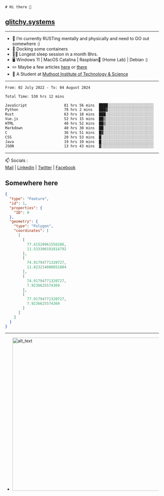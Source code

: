 ```
# Hi there 👋
```
## [glitchy.systems](https://glitchy.systems)
---

- 🌱 I’m currently RUSTing mentally and physically and need to GO out somewhere :)
- 🐋 Docking some containers
- 😶‍🌫️ Longest sleep session in a month 8hrs.
- 🖥️ Windows 11 | MacOS Catalina | Raspbian🥧 (Home Lab) | Debian :)
- ✏️ Maybe a few articles [here](https://medium.com/@advaithnarayanan8) or [there](https://medium.com/@advaithnarayanan8)
- 📑 A Student at [Muthoot Institute of Technology & Science](https://mgmits.ac.in/)



---

<!--START_SECTION:waka-->

```txt
From: 02 July 2022 - To: 04 August 2024

Total Time: 530 hrs 12 mins

JavaScript                 81 hrs 56 mins  ████░░░░░░░░░░░░░░░░░░░░░   15.46 %
Python                     78 hrs 2 mins   ███▓░░░░░░░░░░░░░░░░░░░░░   14.72 %
Rust                       63 hrs 18 mins  ███░░░░░░░░░░░░░░░░░░░░░░   11.94 %
Vue.js                     52 hrs 15 mins  ██▒░░░░░░░░░░░░░░░░░░░░░░   09.86 %
HTML                       48 hrs 52 mins  ██▒░░░░░░░░░░░░░░░░░░░░░░   09.22 %
Markdown                   40 hrs 30 mins  ██░░░░░░░░░░░░░░░░░░░░░░░   07.64 %
C                          36 hrs 51 mins  █▓░░░░░░░░░░░░░░░░░░░░░░░   06.95 %
CSS                        20 hrs 53 mins  █░░░░░░░░░░░░░░░░░░░░░░░░   03.94 %
Java                       19 hrs 19 mins  █░░░░░░░░░░░░░░░░░░░░░░░░   03.64 %
JSON                       13 hrs 43 mins  ▓░░░░░░░░░░░░░░░░░░░░░░░░   02.59 %
```

<!--END_SECTION:waka-->

---

📫 Socials :<br>
[Mail](mailto:advaith@glitchy.systems) | [Linkedin](https://www.linkedin.com/in/advaith-narayanan-a72152214/) | [Twitter](https://twitter.com/advaithnarayan) | [Facebook](https://screenmessage.com/qinq)

## Somewhere here

```geojson
{
  "type": "Feature",
  "id": 1,
  "properties": {
    "ID": 0
  },
  "geometry": {
    "type": "Polygon",
    "coordinates": [
      [
        [
          77.41528961556286,
          11.533300191814792
        ],
        [
          74.91794771320727,
          11.823214080851884
        ],
        [
          74.91794771320727,
          7.9236625574369
        ],
        [
          77.91794771320727,
          7.9236625574369
        ]
      ]
    ]
  }
}
```


--- 
- [<img alt="alt_text" width="500px" src="https://valid.x86.fr/cache/banner/xv24bv-6.png" />](https://valid.x86.fr/xv24bv)



